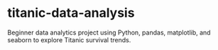 # titanic-data-analysis
Beginner data analytics project using Python, pandas, matplotlib, and seaborn to explore Titanic survival trends.

